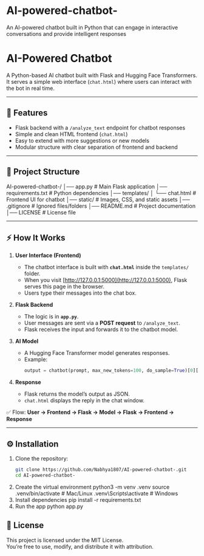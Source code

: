 # AI-powered-chatbot-
An AI-powered chatbot built in Python that can engage in interactive conversations and provide intelligent responses
# AI-Powered Chatbot

A Python-based AI chatbot built with Flask and Hugging Face Transformers.  
It serves a simple web interface (`chat.html`) where users can interact with the bot in real time.  

---

## 🚀 Features
- Flask backend with a `/analyze_text` endpoint for chatbot responses  
- Simple and clean HTML frontend (`chat.html`)  
- Easy to extend with more suggestions or new models  
- Modular structure with clear separation of frontend and backend  

---

## 📂 Project Structure
AI-powered-chatbot-/
│── app.py # Main Flask application
│── requirements.txt # Python dependencies
│── templates/
│ └── chat.html # Frontend UI for chatbot
│── static/ # Images, CSS, and static assets
│── .gitignore # Ignored files/folders
│── README.md # Project documentation
│── LICENSE # License file

---


## ⚡ How It Works

1. **User Interface (Frontend)**  
   - The chatbot interface is built with **`chat.html`** inside the `templates/` folder.  
   - When you visit [http://127.0.0.1:5000](http://127.0.0.1:5000), Flask serves this page in the browser.  
   - Users type their messages into the chat box.

2. **Flask Backend**  
   - The logic is in **`app.py`**.  
   - User messages are sent via a **POST request** to `/analyze_text`.  
   - Flask receives the input and forwards it to the chatbot model.

3. **AI Model**  
   - A Hugging Face Transformer model generates responses.  
   - Example:
     ```python
     output = chatbot(prompt, max_new_tokens=100, do_sample=True)[0]["generated_text"]
     ```

4. **Response**  
   - Flask returns the model’s output as JSON.  
   - `chat.html` displays the reply in the chat window.

✅ Flow: **User → Frontend → Flask → Model → Flask → Frontend → Response**

---

## ⚙️ Installation

1. Clone the repository:
   ```bash
   git clone https://github.com/Nabhya1807/AI-powered-chatbot-.git
   cd AI-powered-chatbot-
2. Create the virtual environment
   python3 -m venv .venv
  source .venv/bin/activate    # Mac/Linux
  .venv\Scripts\activate       # Windows
3. Install dependencies
   pip install -r requirements.txt
4. Run the app
   python app.py

## 📜 License
This project is licensed under the MIT License.  
You’re free to use, modify, and distribute it with attribution.

